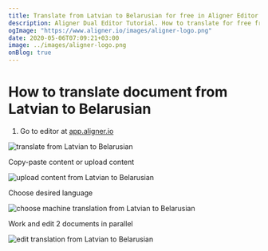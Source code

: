 ```yaml
---
title: Translate from Latvian to Belarusian for free in Aligner Editor
description: Aligner Dual Editor Tutorial. How to translate for free from Latvian to Belarusian. Aligner is multilingual document management platform. 
ogImage: "https://www.aligner.io/images/aligner-logo.png"
date: 2020-05-06T07:09:21+03:00
image: ../images/aligner-logo.png
onBlog: true
---
```


# How to translate document from Latvian to Belarusian

1. Go to editor at [app.aligner.io](https://app.aligner.io "Aligner App web page")

![translate from Latvian to Belarusian](../aligner-blank-editor.png "translate from Latvian to Belarusian")

Copy-paste content or upload content

![upload content from Latvian to Belarusian](../aligner-uploaded-document.png "upload content from Latvian to Belarusian")

Choose desired language

![choose machine translation from Latvian to Belarusian](../aligner-language-dropdown.png "choose machine translation from Latvian to Belarusian")

Work and edit 2 documents in parallel

![edit translation from Latvian to Belarusian](../aligner-double-sitded-editor.png "edit translation from Latvian to Belarusian")

